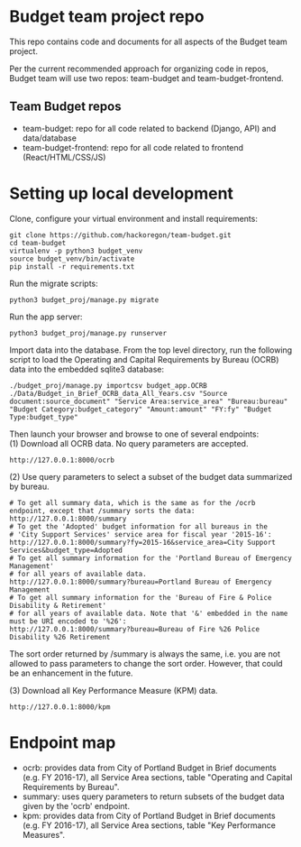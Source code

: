 # Budget team project repo

This repo contains code and documents for all aspects of the Budget team project.

Per the current recommended approach for organizing code in repos, Budget team will use two repos: team-budget and team-budget-frontend.

## Team Budget repos
- team-budget: repo for all code related to backend (Django, API) and data/database
- team-budget-frontend: repo for all code related to frontend (React/HTML/CSS/JS)

# Setting up local development

Clone, configure your virtual environment and install requirements:
```
git clone https://github.com/hackoregon/team-budget.git
cd team-budget
virtualenv -p python3 budget_venv
source budget_venv/bin/activate
pip install -r requirements.txt
```

Run the migrate scripts:
```
python3 budget_proj/manage.py migrate
```

Run the app server:
```
python3 budget_proj/manage.py runserver
```

Import data into the database. From the top level directory, run the following script to 
load the Operating and Capital Requirements by Bureau (OCRB) data into the embedded sqlite3 database:
```
./budget_proj/manage.py importcsv budget_app.OCRB ./Data/Budget_in_Brief_OCRB_data_All_Years.csv "Source document:source_document" "Service Area:service_area" "Bureau:bureau" "Budget Category:budget_category" "Amount:amount" "FY:fy" "Budget Type:budget_type"
```

Then launch your browser and browse to one of several endpoints:<br>
(1) Download all OCRB data. No query parameters are accepted.
```
http://127.0.0.1:8000/ocrb
```

(2) Use query parameters to select a subset of the budget data summarized by bureau.
```
# To get all summary data, which is the same as for the /ocrb endpoint, except that /summary sorts the data:
http://127.0.0.1:8000/summary
# To get the 'Adopted' budget information for all bureaus in the 
# 'City Support Services' service area for fiscal year '2015-16':
http://127.0.0.1:8000/summary?fy=2015-16&service_area=City Support Services&budget_type=Adopted
# To get all summary information for the 'Portland Bureau of Emergency Management'
# for all years of available data.
http://127.0.0.1:8000/summary?bureau=Portland Bureau of Emergency Management
# To get all summary information for the 'Bureau of Fire & Police Disability & Retirement'
# for all years of available data. Note that '&' embedded in the name must be URI encoded to '%26':
http://127.0.0.1:8000/summary?bureau=Bureau of Fire %26 Police Disability %26 Retirement
```

The sort order returned by /summary is always the same, i.e. you are not allowed to pass parameters
to change the sort order. However, that could be an enhancement in the future.

(3) Download all Key Performance Measure (KPM) data.
```
http://127.0.0.1:8000/kpm
```

# Endpoint map
- ocrb: provides data from City of Portland Budget in Brief documents (e.g. FY 2016-17), all Service Area sections, table "Operating and Capital Requirements by Bureau".
- summary: uses query parameters to return subsets of the budget data given by the 'ocrb' endpoint.
- kpm: provides data from City of Portland Budget in Brief documents (e.g. FY 2016-17), all Service Area sections, table "Key Performance Measures".
